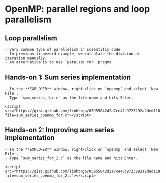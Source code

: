 # OpenMP: parallel regions and loop parallelism

## Loop parallelism
```{dropdown}
- Very common type of parallelism in scientific code     
- In previous trapezoid example, we calculate the division of iteration manually.  
- An alternative is to use `parallel for` pragma 
```


## Hands-on 1: Sum series implementation
```{dropdown}
- In the **EXPLORER** window, right-click on `openmp` and select `New File`.
- Type `sum_series_for.c` as the file name and hits Enter. 

<script src="https://gist.github.com/linhbngo/05955842d2a7ce40c9723292a2ded118.js?file=sum_series_openmp_for.c"></script> 

```

## Hands-on 2: Improving sum series implementation
```{dropdown}
- In the **EXPLORER** window, right-click on `openmp` and select `New File`.
- Type `sum_series_for_2.c` as the file name and hits Enter. 

<script src="https://gist.github.com/linhbngo/05955842d2a7ce40c9723292a2ded118.js?file=sum_series_openmp_for_2.c"></script> 

```





